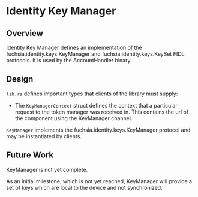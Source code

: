 # Identity Key Manager

## Overview

Identity Key Manager defines an implementation of the
fuchsia.identity.keys.KeyManager and fuchsia.identity.keys.KeySet FIDL protocols.
It is used by the AccountHandler binary.

## Design

`lib.rs` defines important types that clients of the library must supply:
* The `KeyManagerContext` struct defines the context that a particular request
  to the token manager was received in. This contains the url of the component
  using the KeyManager channel.

`KeyManager` implements the fuchsia.identity.keys.KeyManager protocol and may
be instantiated by clients.

## Future Work

KeyManager is not yet complete.

As an initial milestone, which is not yet reached, KeyManager will provide a
set of keys which are local to the device and not synchronized.
